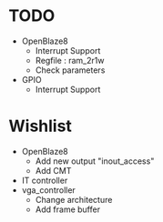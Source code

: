 # TODO

* OpenBlaze8
  * Interrupt Support
  * Regfile : ram_2r1w
  * Check parameters
* GPIO
  * Interrupt Support

# Wishlist

* OpenBlaze8
  * Add new output "inout_access"
  * Add CMT
* IT controller
* vga_controller
  * Change architecture
  * Add frame buffer